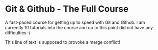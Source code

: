 # Git & Github - The Full Course

A fast-paced course for getting up to speed with Git and Github.
I am currently 10 tutorials into the course and up to this point did not have any difficulties :)

This line of text is supposed to provoke a merge conflict!